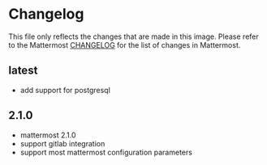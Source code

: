# Changelog

This file only reflects the changes that are made in this image. Please refer to
the Mattermost [CHANGELOG](http://docs.mattermost.com/administration/changelog.html)
for the list of changes in Mattermost.

## latest

- add support for postgresql

## 2.1.0

- mattermost 2.1.0
- support gitlab integration
- support most mattermost configuration parameters
